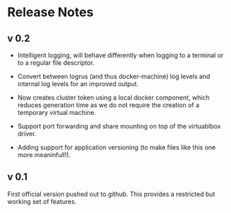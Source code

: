 # Release Notes

## v 0.2

* Intelligent logging, will behave differently when logging to a
  terminal or to a regular file descriptor.

* Convert between logrus (and thus docker-machine) log levels and
  internal log levels for an improved output.

* Now creates cluster token using a local docker component, which
  reduces generation time as we do not require the creation of a
  temporary virtual machine.

* Support port forwarding and share mounting on top of the virtuablbox
  driver.

* Adding support for application versioning (to make files like this
  one more meaninfull!).

## v 0.1

First official version pushed out to github.  This provides a
restricted but working set of features.